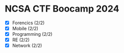 # NCSA CTF Boocamp 2024

- [x] Forencics (2/2)
- [x] Mobile (2/2)
- [x] Programming (2/2)
- [x] RE (2/2)
- [x] Network (2/2)
